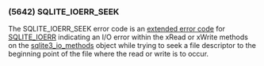 ### (5642\) SQLITE\_IOERR\_SEEK



 The SQLITE\_IOERR\_SEEK error code is an [extended error code](rescode.html#pve)
 for [SQLITE\_IOERR](rescode.html#ioerr) indicating an I/O error
 within the xRead or xWrite methods on the [sqlite3\_io\_methods](c3ref/io_methods.html) object
 while trying to seek a file descriptor to the beginning point of the
 file where the read or write is to occur.




